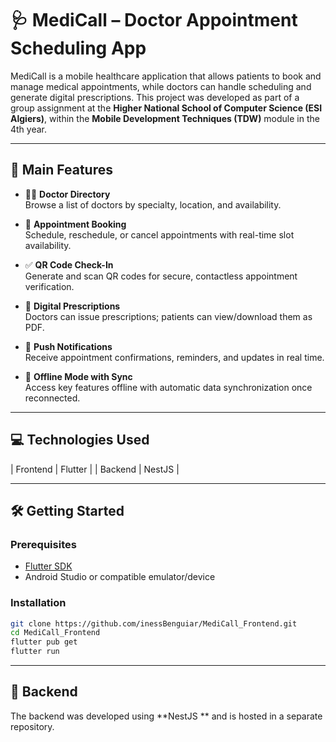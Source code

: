 
# 🩺 MediCall – Doctor Appointment Scheduling App

MediCall is a mobile healthcare application that allows patients to book and manage medical appointments, while doctors can handle scheduling and generate digital prescriptions. This project was developed as part of a group assignment at the **Higher National School of Computer Science (ESI Algiers)**, within the **Mobile Development Techniques (TDW)** module in the 4th year.

---

## 📱 Main Features

- 🧑‍⚕️ **Doctor Directory**  
  Browse a list of doctors by specialty, location, and availability.

- 📅 **Appointment Booking**  
  Schedule, reschedule, or cancel appointments with real-time slot availability.

- ✅ **QR Code Check-In**  
  Generate and scan QR codes for secure, contactless appointment verification.

- 💊 **Digital Prescriptions**  
  Doctors can issue prescriptions; patients can view/download them as PDF.

- 🔔 **Push Notifications**  
  Receive appointment confirmations, reminders, and updates in real time.

- 🔄 **Offline Mode with Sync**  
  Access key features offline with automatic data synchronization once reconnected.

---

## 💻 Technologies Used

| Frontend      | Flutter |
| Backend       | NestJS |

---

## 🛠️ Getting Started

### Prerequisites

- [Flutter SDK](https://flutter.dev/docs/get-started/install)
- Android Studio or compatible emulator/device

### Installation

```bash
git clone https://github.com/inessBenguiar/MediCall_Frontend.git
cd MediCall_Frontend
flutter pub get
flutter run
````

---


## 🔗 Backend

The backend was developed using **NestJS ** and is hosted in a separate repository.


